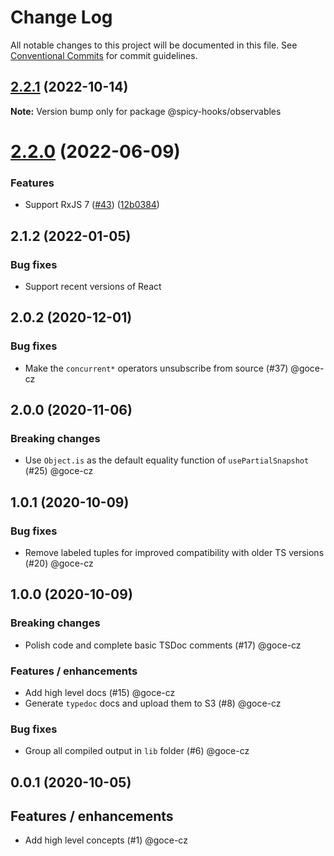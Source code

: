 # Change Log

All notable changes to this project will be documented in this file.
See [Conventional Commits](https://conventionalcommits.org) for commit guidelines.

## [2.2.1](https://github.com/salsita/spicy-hooks/compare/v2.2.0...v2.2.1) (2022-10-14)

**Note:** Version bump only for package @spicy-hooks/observables





# [2.2.0](https://github.com/salsita/spicy-hooks/compare/v2.1.2...v2.2.0) (2022-06-09)


### Features

* Support RxJS 7 ([#43](https://github.com/salsita/spicy-hooks/issues/43)) ([12b0384](https://github.com/salsita/spicy-hooks/commit/12b038415d35e34ce42d2f696cd79e05a06d6e9c))





## 2.1.2 (2022-01-05)

### Bug fixes

- Support recent versions of React

## 2.0.2 (2020-12-01)

### Bug fixes

- Make the `concurrent*` operators unsubscribe from source (#37) @goce-cz

## 2.0.0 (2020-11-06)

### Breaking changes

- Use `Object.is` as the default equality function of `usePartialSnapshot` (#25) @goce-cz 


## 1.0.1 (2020-10-09)

### Bug fixes

- Remove labeled tuples for improved compatibility with older TS versions (#20) @goce-cz


## 1.0.0 (2020-10-09)

### Breaking changes

- Polish code and complete basic TSDoc comments (#17) @goce-cz 

### Features / enhancements

- Add high level docs (#15) @goce-cz 
- Generate `typedoc` docs and upload them to S3 (#8) @goce-cz 

### Bug fixes

- Group all compiled output in `lib` folder (#6) @goce-cz 


## 0.0.1 (2020-10-05)

## Features / enhancements

- Add high level concepts (#1) @goce-cz
